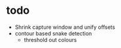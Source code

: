 # todo

- Shrink capture window and unify offsets
- contour based snake detection
    - threshold out colours
